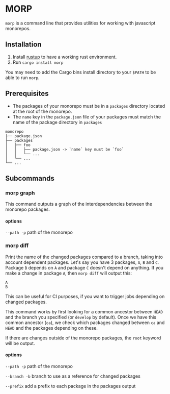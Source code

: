 MORP
====

`morp` is a command line that provides utilities for working with javascript monorepos.

Installation
------------

 1. Install [rustup](https://rustup.rs/) to have a working rust environment.
 2. Run `cargo install morp`

You may need to add the Cargo bins install directory to your `$PATH` to be able to run `morp`.

Prerequisites
-------------

 - The packages of your monorepo must be in a `packages` directory located at the root of the monorepo.
 - The `name` key in the `package.json` file of your packages must match the name of the package directory in `packages`
 
```
monorepo
├── package.json
├── packages
│   ├── foo
│   │   ├── package.json -> `name` key must be `foo`
│   │   └── ...
│   └── ...
└── ...
```

Subcommands
-----------

### morp graph

This command outputs a graph of the interdependencies between the monorepo packages.

#### options

`--path -p` path of the monorepo

### morp diff

Print the name of the changed packages compared to a branch, taking into account dependent packages.
Let's say you have 3 packages, `A`, `B` and `C`. Package `B` depends on `A` and package `C` doesn't depend on anything.
If you make a change in package `A`, then `morp diff` will output this:
```
A
B
```

This can be useful for CI purposes, if you want to trigger jobs depending on changed packages.

This command works by first looking for a common ancestor between `HEAD` and the branch you specified (or `develop` by default).
Once we have this common ancestor (`ca`), we check which packages changed between `ca` and `HEAD` and the packages depending on these.

If there are changes outside of the monorepo packages, the `root` keyword will be output.

#### options

`--path -p` path of the monorepo

`--branch -b` branch to use as a reference for changed packages

`--prefix` add a prefix to each package in the packages output

